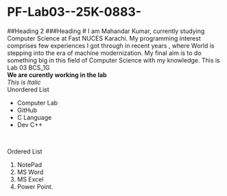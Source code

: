 # PF-Lab03--25K-0883-
##Heading 2
###Heading #
I am Mahandar Kumar, currently studying Computer Science at Fast NUCES Karachi. My programming interest comprises few experiences I got through in recent years , where World is stepping into the era of machine modernization. My final aim is to do something big in this field of Computer Science with my knowledge.
This is Lab 03 BCS_1G
<br/>
**We are curently working in the lab**
<br/>
_This is Italic_
<br/>
   Unordered List
<br/>
- Computer Lab
- GitHub
- C Language
- Dev C++
<br/>

  Ordered List
<br/>
1. NotePad
2. MS Word
3. MS Excel
4. Power Point.
   
  
  
